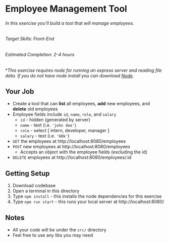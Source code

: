 # Employee Management Tool

###### In this exercise you'll build a tool that will manage employees.

###### Target Skills: Front-End

###### Estimated Completion: 2-4 hours


\**This exercise requires node for running an express server and reading file data. 
If you do not have node install you can download [Node](https://nodejs.org/en/download/).*


## Your Job 
- Create a tool that can **list** all employees, **add** new employees, and **delete** old employees
- Employee fields include `id`, `name`, `role`, and `salary`
	- `id`   - hidden (generated by server)
	- `name`   - text (i.e. `'john doe'`)
	- `role`   - select [ intern, developer, manager ]
	- `salary` - text (i.e. `'60k'`)
- `GET` the employees at http://localhost:8080/employees 
- `POST` new employees at http://localhost:8080/employees 
	- Accepts an object with the employee fields (excluding the id)
- `DELETE` employees at http://localhost:8080/employees/:id


## Getting Setup
1. Download codebase
2. Open a terminal in this directory 
3. Type `npm install` - this installs the node dependencies for this exercise
4. Type `npm run start` - this runs your local server at http://localhost:8080/

## Notes
- All your code will be under the `src/` directory
- Feel free to use any libs you may need